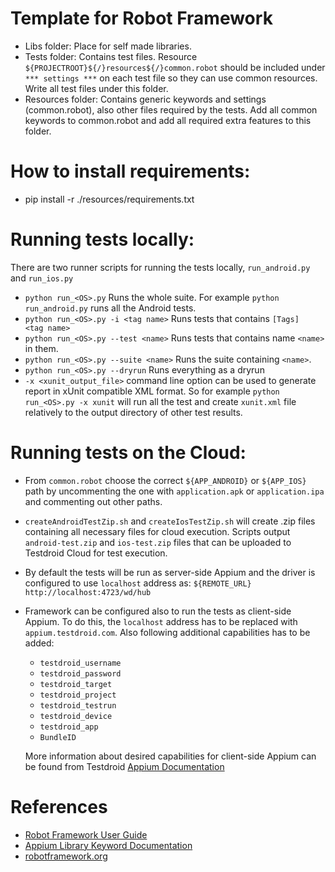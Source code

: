 # Template for Robot Framework

- Libs folder: Place for self made libraries.
- Tests folder: Contains test files. Resource ``${PROJECTROOT}${/}resources${/}common.robot`` should be included under ``*** settings ***`` on each test file so they can use common resources. Write all test files under this folder.
- Resources folder: Contains generic keywords and settings (common.robot), also other files required by the tests. Add all common keywords to common.robot and add all required extra features to this folder.


# How to install requirements:
- pip install -r ./resources/requirements.txt

# Running tests locally:
There are two runner scripts for running the tests locally, ``run_android.py`` and ``run_ios.py``

- ``python run_<OS>.py`` Runs the whole suite. For example ``python run_android.py`` runs all the Android tests.
- ``python run_<OS>.py -i <tag name>`` Runs tests that contains ``[Tags]    <tag name>``
- ``python run_<OS>.py --test <name>`` Runs tests that contains name ``<name>`` in them.
- ``python run_<OS>.py --suite <name>`` Runs the suite containing ``<name>``.
- ``python run_<OS>.py --dryrun`` Runs everything as a dryrun
- ``-x <xunit_output_file>`` command line option can be used to generate report in xUnit compatible XML format. So for example ``python run_<OS>.py -x xunit`` will run all the test and create ``xunit.xml`` file relatively to the output directory of other test results.

# Running tests on the Cloud:
- From ``common.robot`` choose the correct ``${APP_ANDROID}`` or ``${APP_IOS}`` path by uncommenting the one with ``application.apk`` or ``application.ipa`` and commenting out other paths.
- ``createAndroidTestZip.sh`` and ``createIosTestZip.sh`` will create .zip files containing all necessary files for cloud execution. Scripts output ``android-test.zip`` and ``ios-test.zip`` files that can be uploaded to Testdroid Cloud for test execution.
- By default the tests will be run as server-side Appium and the driver is configured to use ``localhost`` address as: ``${REMOTE_URL}    http://localhost:4723/wd/hub``
- Framework can be configured also to run the tests as client-side Appium. To do this, the ``localhost`` address has to be replaced with ``appium.testdroid.com``. Also following additional capabilities has to be added:
	- ``testdroid_username``
	- ``testdroid_password``
	- ``testdroid_target``
	- ``testdroid_project``
	- ``testdroid_testrun``
	- ``testdroid_device``
	- ``testdroid_app``
	- ``BundleID``

	More information about desired capabilities for client-side Appium can be found from Testdroid [Appium Documentation](http://help.testdroid.com/customer/portal/articles/1507074-testdroid_-desired-capabilities)

# References
- [Robot Framework User Guide](http://robotframework.org/robotframework/latest/RobotFrameworkUserGuide.html)
- [Appium Library Keyword Documentation](http://jollychang.github.io/robotframework-appiumlibrary/doc/AppiumLibrary.html)
- [robotframework.org](http://robotframework.org/)
